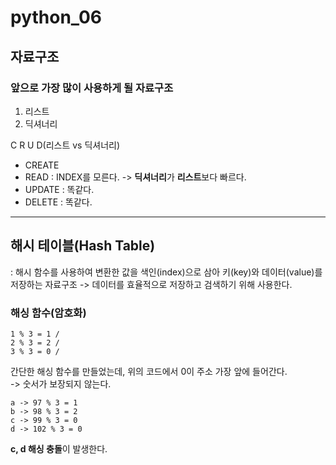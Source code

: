 # python_06

## 자료구조
### 앞으로 **가장 많이 사용하게 될** 자료구조
1. 리스트
2. 딕셔너리

C R U D(리스트 vs 딕셔너리)
- CREATE
- READ : INDEX를 모른다. -> **딕셔너리**가 **리스트**보다 빠르다.
- UPDATE : 똑같다.
- DELETE : 똑같다.

---

## 해시 테이블(Hash Table)
: 해시 함수를 사용하여 변환한 값을 색인(index)으로 삼아 키(key)와 데이터(value)를 저장하는 자료구조
 -> 데이터를 효율적으로 저장하고 검색하기 위해 사용한다.

### 해싱 함수(암호화)
```
1 % 3 = 1 / 
2 % 3 = 2 /
3 % 3 = 0 / 
```
간단한 해싱 함수를 만들었는데, 위의 코드에서 0이 주소 가장 앞에 들어간다.   
-> 숫서가 보장되지 않는다.
```
a -> 97 % 3 = 1
b -> 98 % 3 = 2
c -> 99 % 3 = 0
d -> 102 % 3 = 0
```
**c, d 해싱 충돌**이 발생한다.
